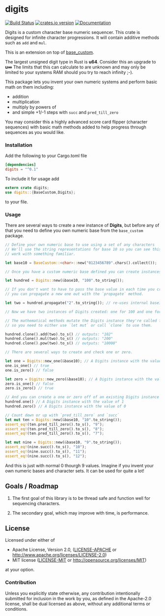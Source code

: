 # digits
[![Build Status](https://travis-ci.org/danielpclark/digits.svg?branch=master)](https://travis-ci.org/danielpclark/digits)
[![crates.io version](https://img.shields.io/crates/v/digits.svg)](https://crates.io/crates/digits)
[![Documentation](https://img.shields.io/badge/docs-%F0%9F%91%8D-brightgreen.svg)](http://danielpclark.github.io/digits/index.html)

Digits is a custom character base numeric sequencer.  This crate is designed for infinite character progressions.  It will contain additive methods such as `add` and `mul`.

This is an extension on top of [base_custom](https://github.com/danielpclark/base_custom).

The largest unsigned digit type in Rust is **u64**.  Consider this an upgrade to **u∞**
The limits that this can calculate to are unknown and may only be limited to your systems RAM
should you try to reach infinity ;-).

This package lets you invent your own numeric systems and perform basic math on them including:

* addition
* multiplication
* multiply by powers of
* and simple +1/-1 steps with `succ` and `pred_till_zero`

You may consider this a highly advanced score card flipper (character sequences) with basic
math methods added to help progress through sequences as you would like.

### Installation

Add the following to your Cargo.toml file
```toml
[dependencies]
digits = "^0.1"
```

To include it for usage add

```rust
extern crate digits;
use digits::{BaseCustom,Digits};
```

to your file.

### Usage

There are several ways to create a new instance of **Digits**, but before any of that you need
to define you own numeric base from the `base_custom` package.

```rust
// Define your own numeric base to use using a set of any characters
// We'll use the string representations for base 10 so you can see this
// work with something familiar.

let base10 = BaseCustom::<char>::new("0123456789".chars().collect());

// Once you have a custom numeric base defined you can create instances of Digits in many ways.

let hundred = Digits::new(&base10, "100".to_string());

// If you don't want to have to pass the base value in each time you create a new number
// you can propagate a new one out with the `propagate` method.

let two = hundred.propagate("2".to_string()); // re-uses internal base10 mappings

// Now we have two instances of Digits created: one for 100 and one for 2

// The mathematical methods mutate the Digits instance they're called from
// so you need to either use `let mut` or call `clone` to use them.

hundred.clone().add(two).to_s() // outputs: "102"
hundred.clone().mul(two).to_s() // outputs: "200"
hundred.clone().pow(two).to_s() // outputs: "10000"

// There are several ways to create and check one or zero.

let one = Digits::new_one(&base10); // A Digits instance with the value of 1
one.is_one() // true
one.is_zero() // false

let zero = Digits::new_zero(&base10); // A Digits instance with the value of 0
zero.is_one() // false
zero.is_zero() // true

// And you can create a one or zero off of an existing Digits instance with `one` or `zero`
hundred.one() // A Digits instance with the value of 1
hundred.zero() // A Digits instance with the value of 0

// Count down or up with `pred_till_zero` and `succ`
let mut ten = Digits::new(&base10, "10".to_string());
assert_eq!(ten.pred_till_zero().to_s(), "9");
assert_eq!(ten.pred_till_zero().to_s(), "8");
assert_eq!(ten.pred_till_zero().to_s(), "7");

let mut nine = Digits::new(&base10, "9".to_string());
assert_eq!(nine.succ().to_s(), "10");
assert_eq!(nine.succ().to_s(), "11");
assert_eq!(nine.succ().to_s(), "12");
```

And this is just with normal 0 thourgh 9 values.  Imagine if you invent your own
numeric bases and character sets.  It can be used for quite a lot!

## Goals / Roadmap

1) The first goal of this library is to be thread safe and function well for sequencing characters.

2) The secondary goal, which may improve with time, is performance.

## License

Licensed under either of

 * Apache License, Version 2.0, ([LICENSE-APACHE](LICENSE-APACHE) or http://www.apache.org/licenses/LICENSE-2.0)
 * MIT license ([LICENSE-MIT](LICENSE-MIT) or http://opensource.org/licenses/MIT)

at your option.

### Contribution

Unless you explicitly state otherwise, any contribution intentionally submitted
for inclusion in the work by you, as defined in the Apache-2.0 license, shall be dual licensed as above, without any
additional terms or conditions.
